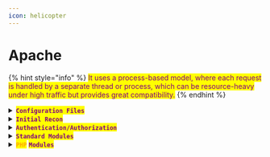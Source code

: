 ```yaml
---
icon: helicopter
---
```


# Apache

{% hint style="info" %}
<mark style="color:purple;">It uses a process-based model, where each request is handled by a separate thread or process, which can be resource-heavy under high traffic but provides great compatibility.</mark>
{% endhint %}

<details>

<summary><mark style="color:purple;"><strong><code>Configuration Files</code></strong></mark> </summary>

{% code title="Standard" %}
```
/etc/apache2/apache2.conf
```
{% endcode %}

{% code title="RHEL" %}
```
/etc/httpd/httpd.conf
```
{% endcode %}

{% code title="FreeBSD" %}
```
/etc/apache24/httpd.conf
```
{% endcode %}

{% code title="vhost" %}
```
/etc/apache2/sites-enabled/000-default.conf
```
{% endcode %}

{% code title="Modules" %}
```
/etc/apache2/mods-available/
```
{% endcode %}

</details>

<details>

<summary><mark style="color:purple;"><strong><code>Initial Recon</code></strong></mark></summary>

* <mark style="color:purple;">If you are lucky you may be able to find</mark> <mark style="color:orange;">**`/sites-enabled`**</mark> <mark style="color:purple;">and</mark> <mark style="color:orange;">**`/sites-available`**</mark> <mark style="color:purple;">or even</mark> <mark style="color:orange;">**`logs`**</mark><mark style="color:purple;">:</mark>&#x20;

{% code overflow="wrap" %}
```shell
feroxbuster -u http://URL.htb -w ~/Documents/Wordlists/default-web-root-directory-linux.txt --output urls.txt --redirects
```
{% endcode %}

* <mark style="color:orange;">**`robots.txt`**</mark> <mark style="color:purple;">can reveal pages that the server is hiding.</mark>
* <mark style="color:purple;">Fuzz for</mark> <mark style="color:orange;">**`vhosts`**</mark> <mark style="color:purple;">at sight of</mark> <mark style="color:orange;">**`301`**</mark> <mark style="color:purple;">responses.</mark>

{% code title="Ffuf" overflow="wrap" %}
```bash
ffuf -c -w ~/Documents/Wordlists/subdomains-top1million-20000.txt -u http://SITE/ -H "Host: FUZZ.URL.htb" -fc 301 -ac
```
{% endcode %}

* <mark style="color:orange;">**`/cgi-bin/`**</mark><mark style="color:purple;">: Directory for executing</mark> <mark style="color:orange;">**`CGI`**</mark> <mark style="color:purple;">scripts.</mark>

- <mark style="color:orange;">**`/icons/`**</mark><mark style="color:purple;">: Often used for directory listings. It may expose unintended file paths.</mark>
- <mark style="color:orange;">**`phpinfo.php`**</mark><mark style="color:purple;">: Disclose sensitive server and PHP configuration details.</mark>

</details>

<details>

<summary><mark style="color:purple;"><strong><code>Authentication/Authorization</code></strong></mark></summary>

#### <mark style="color:red;">**`Authentication`**</mark>

* <mark style="color:orange;">**`.htaccess`**</mark><mark style="color:purple;">: Configures directory-specific rules for authentication and other settings.</mark>
* <mark style="color:orange;">**`.htpasswd`**</mark><mark style="color:purple;">: Stores user credentials for basic authentication.</mark>

</details>

<details>

<summary><mark style="color:purple;"><strong><code>Standard Modules</code></strong></mark></summary>

{% hint style="info" %}


#### <mark style="color:red;">**`mod_status`**</mark>&#x20;

<mark style="color:orange;">**`/server-status`**</mark><mark style="color:purple;">: Real-time status and diagnostic information about the server, including active requests, resource usage, and server performance.</mark>

* <mark style="color:purple;">You can actually add any extension that you want:</mark>

#### <mark style="color:orange;">**`/server-info`**</mark><mark style="color:purple;">: Server health and performance monitoring.</mark>
{% endhint %}

</details>

<details>

<summary><mark style="color:orange;"><strong><code>PHP</code></strong></mark> <mark style="color:purple;"><strong><code>Modules</code></strong></mark></summary>

<mark style="color:purple;">To Allow</mark> <mark style="color:orange;">**`PHP`**</mark> <mark style="color:purple;">execution you need to add this line to</mark> <mark style="color:orange;">**`/etc/apache2/apache2.conf`**</mark><mark style="color:purple;">:</mark>

{% code overflow="wrap" %}
```apacheconf
LoadModule php_module /usr/lib/apache2/modules/libphp.so
    AddType application/x-httpd-php .php
```
{% endcode %}

* <mark style="color:purple;">You can actually add any extension that you want:</mark>

```
AddType application/x-httpd-php .l33t
```

</details>
